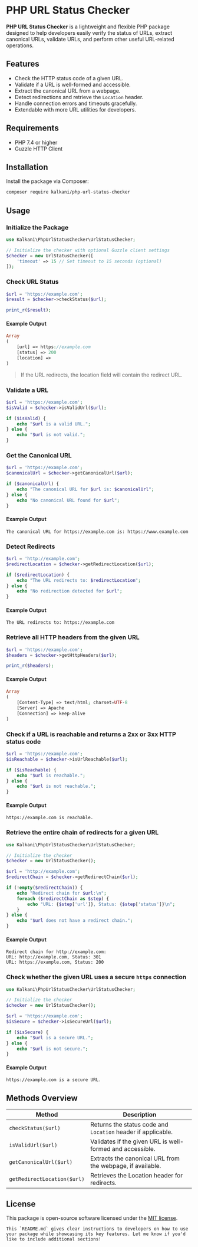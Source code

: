 # PHP URL Status Checker

**PHP URL Status Checker** is a lightweight and flexible PHP package designed to help developers easily verify the status of URLs, extract canonical URLs, validate URLs, and perform other useful URL-related operations.

## Features

- Check the HTTP status code of a given URL.
- Validate if a URL is well-formed and accessible.
- Extract the canonical URL from a webpage.
- Detect redirections and retrieve the `Location` header.
- Handle connection errors and timeouts gracefully.
- Extendable with more URL utilities for developers.

## Requirements

- PHP 7.4 or higher
- Guzzle HTTP Client

## Installation

Install the package via Composer:

```bash
composer require kalkani/php-url-status-checker
```

## Usage

### Initialize the Package

```php
use Kalkani\PhpUrlStatusChecker\UrlStatusChecker;

// Initialize the checker with optional Guzzle client settings
$checker = new UrlStatusChecker([
    'timeout' => 15 // Set timeout to 15 seconds (optional)
]);
```

### Check URL Status

```php
$url = 'https://example.com';
$result = $checker->checkStatus($url);

print_r($result);
```

#### Example Output

```php
Array
(
    [url] => https://example.com
    [status] => 200
    [location] => 
)
```

> If the URL redirects, the location field will contain the redirect URL.

### Validate a URL

```php
$url = 'https://example.com';
$isValid = $checker->isValidUrl($url);

if ($isValid) {
    echo "$url is a valid URL.";
} else {
    echo "$url is not valid.";
}
```

### Get the Canonical URL

```php
$url = 'https://example.com';
$canonicalUrl = $checker->getCanonicalUrl($url);

if ($canonicalUrl) {
    echo "The canonical URL for $url is: $canonicalUrl";
} else {
    echo "No canonical URL found for $url";
}
```

#### Example Output

```plaintext
The canonical URL for https://example.com is: https://www.example.com
```

### Detect Redirects

```php
$url = 'http://example.com';
$redirectLocation = $checker->getRedirectLocation($url);

if ($redirectLocation) {
    echo "The URL redirects to: $redirectLocation";
} else {
    echo "No redirection detected for $url";
}
```

#### Example Output

```plaintext
The URL redirects to: https://example.com
```

### Retrieve all HTTP headers from the given URL

```php
$url = 'https://example.com';
$headers = $checker->getHttpHeaders($url);

print_r($headers);
```

#### Example Output

```php
Array
(
    [Content-Type] => text/html; charset=UTF-8
    [Server] => Apache
    [Connection] => keep-alive
)
```

### Check if a URL is reachable and returns a 2xx or 3xx HTTP status code

```php
$url = 'https://example.com';
$isReachable = $checker->isUrlReachable($url);

if ($isReachable) {
    echo "$url is reachable.";
} else {
    echo "$url is not reachable.";
}
```

#### Example Output

```plaintext
https://example.com is reachable.
```

### Retrieve the entire chain of redirects for a given URL

```php
use Kalkani\PhpUrlStatusChecker\UrlStatusChecker;

// Initialize the checker
$checker = new UrlStatusChecker();

$url = 'http://example.com';
$redirectChain = $checker->getRedirectChain($url);

if (!empty($redirectChain)) {
    echo "Redirect chain for $url:\n";
    foreach ($redirectChain as $step) {
        echo "URL: {$step['url']}, Status: {$step['status']}\n";
    }
} else {
    echo "$url does not have a redirect chain.";
}
```

#### Example Output

```plaintext
Redirect chain for http://example.com:
URL: http://example.com, Status: 301
URL: https://example.com, Status: 200
```

### Check whether the given URL uses a secure `https` connection

```php
use Kalkani\PhpUrlStatusChecker\UrlStatusChecker;

// Initialize the checker
$checker = new UrlStatusChecker();

$url = 'https://example.com';
$isSecure = $checker->isSecureUrl($url);

if ($isSecure) {
    echo "$url is a secure URL.";
} else {
    echo "$url is not secure.";
}
```

#### Example Output

```plaintext
https://example.com is a secure URL.
```

## Methods Overview

| Method | Description |
| --- | --- |
| `checkStatus($url)` | Returns the status code and `Location` header if applicable. |
| `isValidUrl($url)` | Validates if the given URL is well-formed and accessible. |
| `getCanonicalUrl($url)` | Extracts the canonical URL from the webpage, if available. |
| `getRedirectLocation($url)` | Retrieves the Location header for redirects. |

## License

This package is open-source software licensed under the [MIT license](https://opensource.org/licenses/MIT).

```nbnet
This `README.md` gives clear instructions to developers on how to use your package while showcasing its key features. Let me know if you'd like to include additional sections!
```
